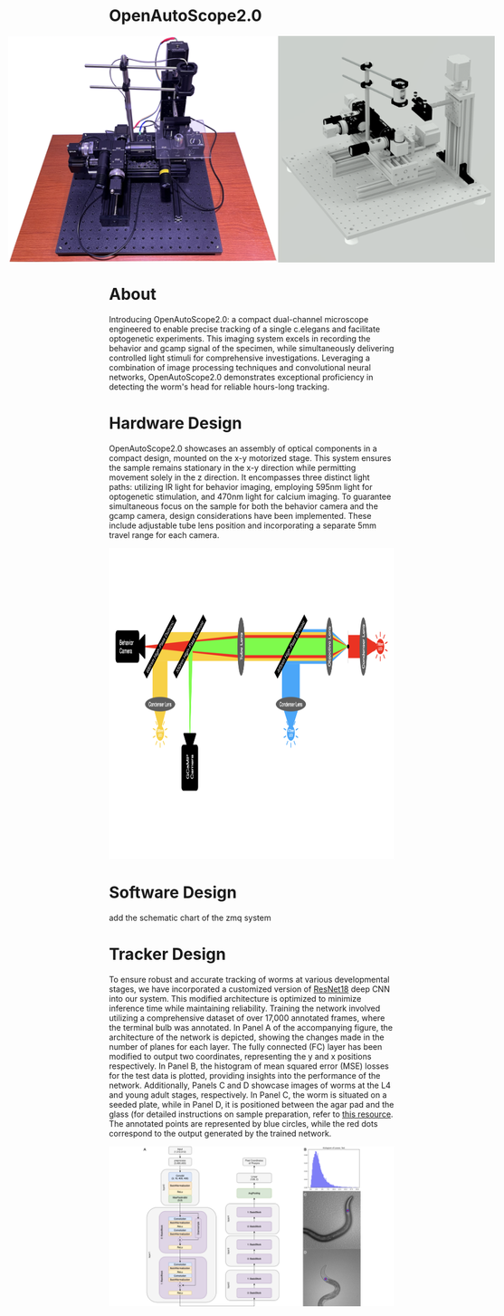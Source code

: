 # OpenAutoScope2.0


<div style="display: flex; justify-content: center;">
    <img src="images/images/OpenAutoScope.png" alt="Image 1" height="400" />
    <img src="images/images/OpenAutoScope_AutoCAD.png" alt="Image 2" height="400" />
</div>

# About

Introducing OpenAutoScope2.0: a compact dual-channel microscope engineered to enable precise tracking of a single c.elegans and facilitate optogenetic experiments. This imaging system excels in recording the behavior and gcamp signal of the specimen, while simultaneously delivering controlled light stimuli for comprehensive investigations. Leveraging a combination of image processing techniques and convolutional neural networks, OpenAutoScope2.0 demonstrates exceptional proficiency in detecting the worm's head for reliable hours-long tracking.

# Hardware Design
OpenAutoScope2.0 showcases an assembly of optical components in a compact design, mounted on the x-y motorized stage. This system ensures the sample remains stationary in the x-y direction while permitting movement solely in the z direction. It encompasses three distinct light paths: utilizing IR light for behavior imaging, employing 595nm light for optogenetic stimulation, and 470nm light for calcium imaging. To guarantee simultaneous focus on the sample for both the behavior camera and the gcamp camera, design considerations have been implemented. These include adjustable tube lens position and incorporating a separate 5mm travel range for each camera.


<p align="center">
  <img src="images/images/light_path.png" alt="Image" height="550">
</p>


# Software Design
add the schematic chart of the zmq system

# Tracker Design 
To ensure robust and accurate tracking of worms at various developmental stages, we have incorporated a customized version of [ResNet18](https://arxiv.org/abs/1512.03385) deep CNN into our system. This modified architecture is optimized to minimize inference time while maintaining reliability. Training the network involved utilizing a comprehensive dataset of over 17,000 annotated frames, where the terminal bulb was annotated. In Panel A of the accompanying figure, the architecture of the network is depicted, showing the changes made in the number of planes for each layer. The fully connected (FC) layer has been modified to output two coordinates, representing the y and x positions respectively. In Panel B, the histogram of mean squared error (MSE) losses for the test data is plotted, providing insights into the performance of the network. Additionally, Panels C and D showcase images of worms at the L4 and young adult stages, respectively. In Panel C, the worm is situated on a seeded plate, while in Panel D, it is positioned between the agar pad and the glass (for detailed instructions on sample preparation, refer to [this resource](documentation/sample_preparation.md). The annotated points are represented by blue circles, while the red dots correspond to the output generated by the trained network.

<p align="center">
  <img src="images/images/trackercnn.png" alt="Image">
</p>
